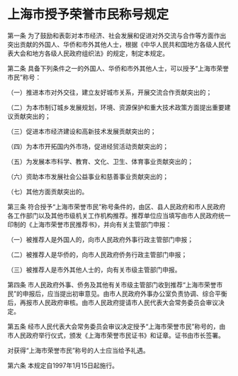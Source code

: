 # 上海市授予荣誉市民称号规定



第一条 为了鼓励和表彰对本市经济、社会发展和促进对外交流与合作等方面作出突出贡献的外国人、华侨和市外其他人士，根据《中华人民共和国地方各级人民代表大会和地方各级人民政府组织法》的规定，制定本规定。

第二条 具备下列条件之一的外国人、华侨和市外其他人士，可以授予“上海市荣誉市民”称号：

（一）推进本市对外交往，建立友好城市关系，开展交流合作贡献突出的；

（二）为本市制订城乡发展规划，环境、资源保护和重大技术政策方面提出重要建议贡献突出的；

（三）促进本市经济建设和高新技术发展贡献突出的；

（四）为本市开拓国内外市场，促进经贸活动贡献突出的；

（五）为发展本市科学、教育、文化、卫生、体育事业贡献突出的；

（六）资助本市发展社会公益事业和慈善事业贡献突出的；

（七）其他方面贡献突出的。

第三条 符合授予“上海市荣誉市民”称号条件的，由区、县人民政府和市人民政府各工作部门以及其他市级机关工作机构推荐。推荐单位应当填写由市人民政府统一印制的《上海市荣誉市民推荐书》，并向有关主管部门申报：

（一）被推荐人是外国人的，向市人民政府外事行政主管部门申报；

（二）被推荐人是华侨的，向市人民政府侨务行政主管部门申报；

（三）被推荐人是市外其他人士的，向有关市级主管部门申报。

第四条 市人民政府外事、侨务及其他有关市级主管部门收到推荐“上海市荣誉市民”的申报后，应当提出初审意见。由市人民政府外事办公室负责协调、综合平衡后，再报市人民政府审核。由市人民政府提请市人民代表大会常务委员会审议决定。

第五条 经市人民代表大会常务委员会审议决定授予“上海市荣誉市民”称号的，由市人民政府举行仪式，颁发《上海市荣誉市民证书》和证章。证书由市长签署。

对获得“上海市荣誉市民”称号的人士应当给予礼遇。

第六条 本规定自1997年1月15日起施行。